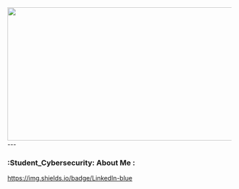 <div align="center">
  <img src="https://media.giphy.com/media/gh0RRgkTXedvF0pDc0/giphy.gif" width="600" height="300"/>
</div>
---

### :Student_Cybersecurity: About Me :
https://img.shields.io/badge/LinkedIn-blue
